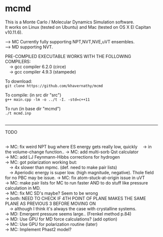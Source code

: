 # mcmd
This is a Monte Carlo / Molecular Dynamics Simulation software.<br />
It works on Linux (tested on Ubuntu) and Mac (tested on OS X El Capitan v10.11.6).<br />

--> MC Currently fully supporting NPT,NVT,NVE,uVT ensembles.  <br />
--> MD supporting NVT.  <br />

PRE-COMPILED EXECUTABLE WORKS WITH THE FOLLOWING COMPILERS:  <br />
&emsp;-> gcc compiler 6.2.0 (circe)  <br />
&emsp;-> gcc compiler 4.9.3 (stampede)  <br />

To download: <br />
`git clone https://github.com/khavernathy/mcmd` <br />

To compile:  (in src dir "src")<br />
`g++ main.cpp -lm -o ../t -I. -std=c++11`  <br />

To run (in base dir "mcmd") <br />
`./t mcmd.inp`<br /><br />  
  
<hr />
  
TODO<br /><br />

-> MC: fix weird NPT bug where ES energy gets really low, quickly
&emsp;-> in the volume-change function..
-> MC: add multi-sorb Qst calculator<br />
-> MC: add LJ Feynmann-Hibbs corrections for hydrogen<br />
-> MC: got polarization working but:<br />
&emsp;-> 4x slower than mpmc. (def. need to make pair lists)<br />
&emsp;-> Aperiodic energy is super low. (high magnitude, negative). Thole field for no PBC may be issue.
-> MC: fix atom-stuck-at-origin issue in uVT<br />
-> MC: make pair lists for MC to run faster AND to do stuff like pressure calculation in MD. <br />
-> MC: fix MC SD's maybe? Seem to be wrong<br />
-> both: NEED TO CHECK IF 4TH POINT OF PLANE MAKES THE SAME PLANE AS PREVIOUS 3 BEFORE MOVING ON<br />
&emsp;-> although I think it's always the case with crystalline systems.<br />
-> MD: Emergent pressure seems large.. (Frenkel method p.84)<br />
-> MD: Use GPU for MD force calculations? (add option)<br />
-> MC: Use GPU for polarization routine (later)<br />
-> MC: Implement Phast2 model?<br />

